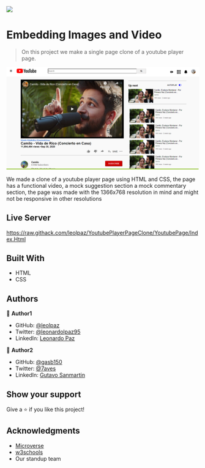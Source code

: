 ![](https://img.shields.io/badge/Microverse-blueviolet)

# Embedding Images and Video

> On this project we make a single page clone of a youtube player page.

![screenshot](https://raw.githubusercontent.com/leolpaz/YoutubePlayerPageClone/YoutubePage/app_screenshot.png)

We made a clone of a youtube player page using HTML and CSS, the page has a functional video, a mock suggestion section a mock commentary section, the page was made with the 1366x768 resolution in mind and might not be responsive in other resolutions

## Live Server

https://raw.githack.com/leolpaz/YoutubePlayerPageClone/YoutubePage/Index.Html

## Built With

- HTML
- CSS

## Authors

👤 **Author1**

- GitHub: [@leolpaz](https://github.com/leolpaz)
- Twitter: [@leonardolpaz95](https://twitter.com/leonardolpaz95)
- LinkedIn: [Leonardo Paz](https://www.linkedin.com/in/leonardo-paz-a925611b5/)

👤 **Author2**

- GitHub: [@gasb150](https://github.com/gasb150)
- Twitter: [@7aves](https://twitter.com/7aves)
- LinkedIn: [Gutavo Sanmartin](https://www.linkedin.com/in/gustavo-sanmartin-b3b68261/)


## Show your support

Give a ⭐️ if you like this project!

## Acknowledgments

- [Microverse](https://www.microverse.org)
- [w3schools](https://www.w3schools.com)
- Our standup team

